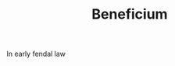 ---
title: Beneficium
letter: B
permalink: "/definitions/bld-beneficium.html"
body: In early fendal law
published_at: '2018-07-07'
source: Black's Law Dictionary 2nd Ed (1910)
layout: post
---